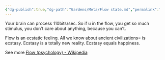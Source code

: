 ```yaml
---
{"dg-publish":true,"dg-path":"Gardens/Meta/Flow state.md","permalink":"/gardens/meta/flow-state/","tags":["philosophy","habit"]}
---
```



Your brain can process 110bits/sec. So if u in the flow, you get so much stimulus, you don’t care about anything, because you can’t.

Flow is an ecstatic feeling. All we know about ancient civilizations= is ecstasy. Ecstasy is a totally new reality. Ecstasy equals happiness.

See more [Flow (psychology) - Wikipedia](https://en.wikipedia.org/wiki/Flow_(psychology))